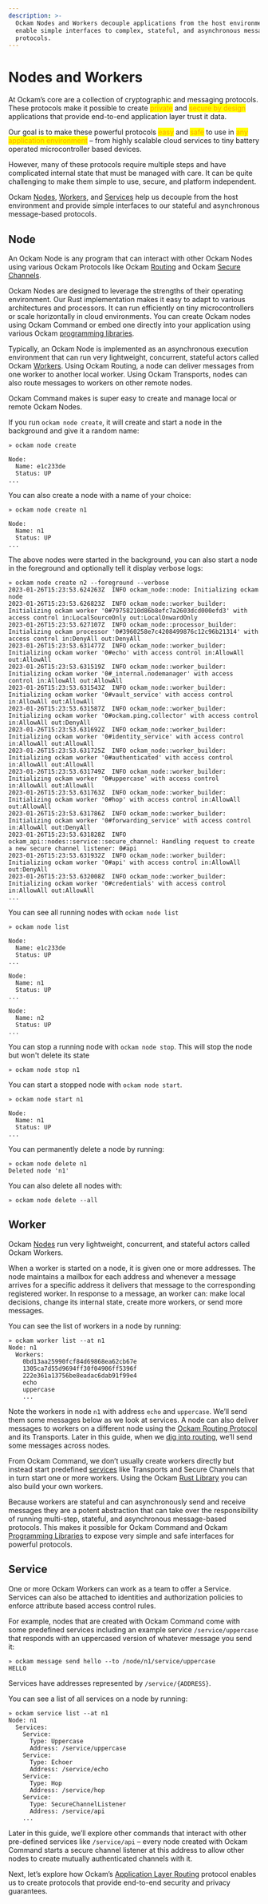 ```yaml
---
description: >-
  Ockam Nodes and Workers decouple applications from the host environment and
  enable simple interfaces to complex, stateful, and asynchronous message-based
  protocols.
---
```


# Nodes and Workers

At Ockam’s core are a collection of cryptographic and messaging protocols. These protocols make it possible to create <mark style="color:orange;">private</mark> and <mark style="color:orange;">secure by design</mark> applications that provide end-to-end application layer trust it data.

Our goal is to make these powerful protocols <mark style="color:orange;">easy</mark> and <mark style="color:orange;">safe</mark> to use in <mark style="color:orange;">any application environment</mark> – from highly scalable cloud services to tiny battery operated microcontroller based devices.

However, many of these protocols require multiple steps and have complicated internal state that must be managed with care. It can be quite challenging to make them simple to use, secure, and platform independent.

Ockam [Nodes](nodes.md#node), [Workers](nodes.md#worker), and [Services](nodes.md#service) help us decouple from the host environment and provide simple interfaces to our stateful and asynchronous message-based protocols.

## Node

An Ockam Node is any program that can interact with other Ockam Nodes using various Ockam Protocols like Ockam [Routing](routing.md) and Ockam [Secure Channels](secure-channels.md).

Ockam Nodes are designed to leverage the strengths of their operating environment. Our Rust implementation makes it easy to adapt to various architectures and processors. It can run efficiently on tiny microcontrollers or scale horizontally in cloud environments. You can create Ockam nodes using Ockam Command or embed one directly into your application using various Ockam [programming libraries](broken-reference).

Typically, an Ockam Node is implemented as an asynchronous execution environment that can run very lightweight, concurrent, stateful actors called Ockam [Workers](nodes.md#worker). Using Ockam Routing, a node can deliver messages from one worker to another local worker. Using Ockam Transports, nodes can also route messages to workers on other remote nodes.

Ockam Command makes is super easy to create and manage local or remote Ockam Nodes.

If you run `ockam node create`, it will create and start a node in the background and give it a random name:

```
» ockam node create

Node:
  Name: e1c233de
  Status: UP
...
```

You can also create a node with a name of your choice:

```
» ockam node create n1

Node:
  Name: n1
  Status: UP
...
```

The above nodes were started in the background, you can also start a node in the foreground and optionally tell it display verbose logs:

```
» ockam node create n2 --foreground --verbose
2023-01-26T15:23:53.624263Z  INFO ockam_node::node: Initializing ockam node
2023-01-26T15:23:53.626823Z  INFO ockam_node::worker_builder: Initializing ockam worker '0#79758210d86b8efc7a2603dcd000efd3' with access control in:LocalSourceOnly out:LocalOnwardOnly
2023-01-26T15:23:53.627107Z  INFO ockam_node::processor_builder: Initializing ockam processor '0#3960258e7c4208499876c12c96b21314' with access control in:DenyAll out:DenyAll
2023-01-26T15:23:53.631477Z  INFO ockam_node::worker_builder: Initializing ockam worker '0#echo' with access control in:AllowAll out:AllowAll
2023-01-26T15:23:53.631519Z  INFO ockam_node::worker_builder: Initializing ockam worker '0#_internal.nodemanager' with access control in:AllowAll out:AllowAll
2023-01-26T15:23:53.631543Z  INFO ockam_node::worker_builder: Initializing ockam worker '0#vault_service' with access control in:AllowAll out:AllowAll
2023-01-26T15:23:53.631587Z  INFO ockam_node::worker_builder: Initializing ockam worker '0#ockam.ping.collector' with access control in:AllowAll out:DenyAll
2023-01-26T15:23:53.631692Z  INFO ockam_node::worker_builder: Initializing ockam worker '0#identity_service' with access control in:AllowAll out:AllowAll
2023-01-26T15:23:53.631725Z  INFO ockam_node::worker_builder: Initializing ockam worker '0#authenticated' with access control in:AllowAll out:AllowAll
2023-01-26T15:23:53.631749Z  INFO ockam_node::worker_builder: Initializing ockam worker '0#uppercase' with access control in:AllowAll out:AllowAll
2023-01-26T15:23:53.631763Z  INFO ockam_node::worker_builder: Initializing ockam worker '0#hop' with access control in:AllowAll out:AllowAll
2023-01-26T15:23:53.631786Z  INFO ockam_node::worker_builder: Initializing ockam worker '0#forwarding_service' with access control in:AllowAll out:DenyAll
2023-01-26T15:23:53.631828Z  INFO ockam_api::nodes::service::secure_channel: Handling request to create a new secure channel listener: 0#api
2023-01-26T15:23:53.631932Z  INFO ockam_node::worker_builder: Initializing ockam worker '0#api' with access control in:AllowAll out:DenyAll
2023-01-26T15:23:53.632008Z  INFO ockam_node::worker_builder: Initializing ockam worker '0#credentials' with access control in:AllowAll out:AllowAll
...
```

You can see all running nodes with `ockam node list`

```
» ockam node list

Node:
  Name: e1c233de
  Status: UP
...

Node:
  Name: n1
  Status: UP
...

Node:
  Name: n2
  Status: UP
...
```

You can stop a running node with `ockam node stop`. This will stop the node but won't delete its state

```
» ockam node stop n1
```

You can start a stopped node with `ockam node start`.

```
» ockam node start n1

Node:
  Name: n1
  Status: UP
...
```

You can permanently delete a node by running:

```
» ockam node delete n1
Deleted node 'n1'
```

You can also delete all nodes with:

```
» ockam node delete --all
```

## Worker

Ockam [Nodes](nodes.md#node) run very lightweight, concurrent, and stateful actors called Ockam Workers.

When a worker is started on a node, it is given one or more addresses. The node maintains a mailbox for each address and whenever a message arrives for a specific address it delivers that message to the corresponding registered worker. In response to a message, an worker can: make local decisions, change its internal state, create more workers, or send more messages.

You can see the list of workers in a node by running:

```
» ockam worker list --at n1
Node: n1
  Workers:
    0bd13aa25990fcf84d69868ea62cb67e
    1305ca7d55d9694ff30f04906ff5396f
    222e361a13756be8eadac6dab91f99e4
    echo
    uppercase
    ...
```

Note the workers in node `n1` with address `echo` and `uppercase`. We’ll send them some messages below as we look at services. A node can also deliver messages to workers on a different node using the [Ockam Routing Protocol](routing.md) and its Transports. Later in this guide, when we [dig into routing](routing.md), we’ll send some messages across nodes.

From Ockam Command, we don’t usually create workers directly but instead start predefined [services](nodes.md#service) like Transports and Secure Channels that in turn start one or more workers. Using the Ockam [Rust Library](broken-reference) you can also build your own workers.

Because workers are stateful and can asynchronously send and receive messages they are a  potent abstraction that can take over the responsibility of running multi-step, stateful, and asynchronous message-based protocols. This makes it possible for Ockam Command and Ockam [Programming Libraries](broken-reference) to expose very simple and safe interfaces for powerful protocols.&#x20;

## Service

One or more Ockam Workers can work as a team to offer a Service. Services can also be attached to identities and authorization policies to enforce attribute based access control rules.

For example, nodes that are created with Ockam Command come with some predefined services including an example service `/service/uppercase` that responds with an uppercased version of whatever message you send it:

```
» ockam message send hello --to /node/n1/service/uppercase
HELLO
```

Services have addresses represented by `/service/{ADDRESS}`.

You can see a list of all services on a node by running:

```
» ockam service list --at n1
Node: n1
  Services:
    Service:
      Type: Uppercase
      Address: /service/uppercase
    Service:
      Type: Echoer
      Address: /service/echo
    Service:
      Type: Hop
      Address: /service/hop
    Service:
      Type: SecureChannelListener
      Address: /service/api
    ...
```

Later in this guide, we’ll explore other commands that interact with other pre-defined services like `/service/api` – every node created with Ockam Command starts a secure channel listener at this address to allow other nodes to create mutually authenticated channels with it.

Next, let’s explore how Ockam’s [Application Layer Routing](routing.md) protocol enables us to create protocols that provide end-to-end security and privacy guarantees.
